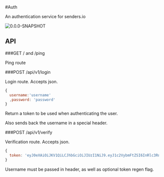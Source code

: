 #Auth

An authentication service for senders.io


![0.0.0-SNAPSHOT](https://api.shippable.com/projects/55c05694edd7f2c05293e451/badge/master)

## API

###GET /  and /ping

Ping route

###POST /api/v1/login

Login route. Accepts json.

```javascript
{
  username:'username'
  ,password: 'password'
}
```

Return a token to be used when authenticating the user.

Also sends back the username in a special header.

###POST /api/v1/verify

Verification route. Accepts json.

```javascript
{
  token: 'eyJ0eXAiOiJKV1QiLCJhbGciOiJIUzI1NiJ9.eyJ1c2VybmFtZSI6InRlc3RndXkiLCJpYXQiOjEsImV4cCI6IjE1IiwiaXNzIjoiaW8uc2VuZGVycy5hdXRoIn0.FEnYK839D1mM6uKByiZaZGrQIrbtj0dx_KFSpCgguo0'
}
```

Username must be passed in header, as well as optional token regen flag.
